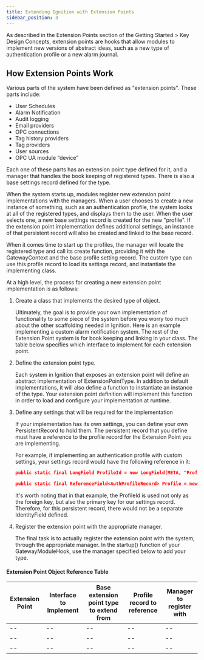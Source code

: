 ```yaml
---
title: Extending Ignition with Extension Points
sidebar_position: 3
---
```


As described in the Extension Points section of the Getting Started > Key Design Concepts, extension points are hooks that allow modules to implement new versions of abstract ideas, such as a new type of authentication profile or a new alarm journal.

## How Extension Points Work
Various parts of the system have been defined as "extension points". These parts include:

* User Schedules 
* Alarm Notification
* Audit logging
* Email providers
* OPC connections
* Tag history providers
* Tag providers
* User sources
* OPC UA module “device”

Each one of these parts has an extension point type defined for it, and a manager that handles the book keeping of registered types. There is also a base settings record defined for the type.

When the system starts up, modules register new extension point implementations with the managers. When a user chooses to create a new instance of something, such as an authentication profile, the system looks at all of the registered types, and displays them to the user. When the user selects one, a new base settings record is created for the new "profile". If the extension point implementation defines additional settings, an instance of that persistent record will also be created and linked to the base record.

When it comes time to start up the profiles, the manager will locate the registered type and call its create function, providing it with the GatewayContext and the base profile setting record. The custom type can use this profile record to load its settings record, and instantiate the implementing class.

At a high level, the process for creating a new extension point implementation is as follows:

1. Create a class that implements the desired type of object.

    Ultimately, the goal is to provide your own implementation of functionality to some piece of the system before you worry too much about the other scaffolding needed in Ignition. Here is an example implementing a custom alarm notification system. The rest of the Extension Point system is for book keeping and linking in your class. The table below specifies which interface to implement for each extension point.

2. Define the extension point type.

    Each system in Ignition that exposes an extension point will define an abstract implementation of ExtensionPointType. In addition to default implementations, it will also define a function to instantiate an instance of the type. Your extension point definition will implement this function in order to load and configure your implementation at runtime.

3. Define any settings that will be required for the implementation
    
    If your implementation has its own settings, you can define your own PersistentRecord to hold them. The persistent record that you define must have a reference to the profile record for the Extension Point you are implementing.

    For example, if implementing an authentication profile with custom settings, your settings record would have the following reference in it:

    ```JSON
    public static final LongField ProfileId = new LongField(META, "ProfileId", SFieldFlags.SPRIMARY_KEY);
    
    public static final ReferenceField<AuthProfileRecord> Profile = new ReferenceField<AuthProfileRecord>(META, AuthProfileRecord.META, "Profile", ProfileId);
    ```

    It's worth noting that in that example, the ProfileId is used not only as the foreign key, but also the primary key for our settings record. Therefore, for this persistent record, there would not be a separate IdentityField defined.

4. Register the extension point with the appropriate manager.

    The final task is to actually register the extension point with the system, through the appropriate manager. In the startup() function of your GatewayModuleHook, use the manager specified below to add your type.

#### Extension Point Object Reference Table
|Extension Point|Interface to Implement|Base extension point type to extend from|Profile record to reference|Manager to register with | 
|--|--|--|--|--|
|--|--|--|--|--|
|--|--|--|--|--|
|--|--|--|--|--|